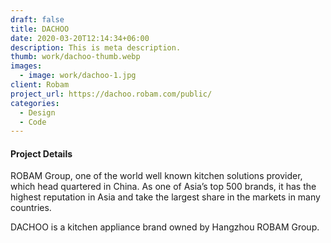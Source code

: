 ```yaml
---
draft: false
title: DACHOO
date: 2020-03-20T12:14:34+06:00
description: This is meta description.
thumb: work/dachoo-thumb.webp
images:
  - image: work/dachoo-1.jpg
client: Robam
project_url: https://dachoo.robam.com/public/
categories:
  - Design
  - Code
---
```


#### Project Details

ROBAM Group, one of the world well known kitchen solutions provider, which head quartered in China. As one of Asia’s top 500 brands, it has the highest reputation in Asia and take the largest share in the markets in many countries.

DACHOO is a kitchen appliance brand owned by Hangzhou ROBAM Group.